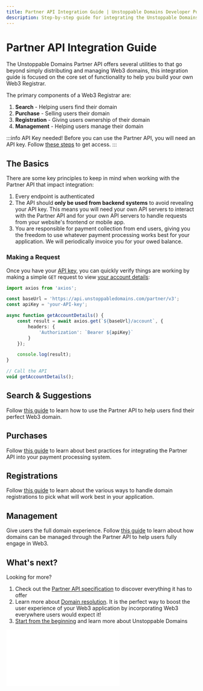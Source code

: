 ```yaml
---
title: Partner API Integration Guide | Unstoppable Domains Developer Portal
description: Step-by-step guide for integrating the Unstoppable Domains Partner API
---
```


# Partner API Integration Guide

The Unstoppable Domains Partner API offers several utilities to that go beyond simply distributing and managing Web3 domains, this integration guide is focused on the core set of functionality to help you build your own Web3 Registrar.

The primary components of a Web3 Registrar are:

1. **Search** - Helping users find their domain
2. **Purchase** - Selling users their domain
3. **Registration** - Giving users ownership of their domain
4. **Management** - Helping users manage their domain

:::info API Key needed!
Before you can use the Partner API, you will need an API key. Follow [these steps](https://docs.unstoppabledomains.com/domain-distribution-and-management/quickstart/retrieve-an-api-key/) to get access.
:::

## The Basics

There are some key principles to keep in mind when working with the Partner API that impact integration:

1. Every endpoint is authenticated
2. The API should **only be used from backend systems** to avoid revealing your API key. This means you will need your own API servers to interact with the Partner API and for your own API servers to handle requests from your website's frontend or mobile app.
3. You are responsible for payment collection from end users, giving you the freedom to use whatever payment processing works best for your application. We will periodically invoice you for your owed balance.

### Making a Request

Once you have your [API key](https://docs.unstoppabledomains.com/domain-distribution-and-management/quickstart/retrieve-an-api-key/), you can quickly verify things are working by making a simple `GET` request to view [your account details](https://docs.unstoppabledomains.com/openapi/partner/latest/#tag/account):


```typescript
import axios from 'axios';

const baseUrl = 'https://api.unstoppabledomains.com/partner/v3';
const apiKey = 'your-API-key';

async function getAccountDetails() {
    const result = await axios.get(`${baseUrl}/account`, {
        headers: {
            'Authorization': `Bearer ${apiKey}`
        }
    });

    console.log(result);
}

// Call the API
void getAccountDetails();
```


## Search & Suggestions

Follow [this guide](todo) to learn how to use the Partner API to help users find their perfect Web3 domain.


## Purchases

Follow [this guide](todo) to learn about best practices for integrating the Partner API into your payment processing system.

## Registrations

Follow [this guide](todo) to learn about the various ways to handle domain registrations to pick what will work best in your application.

## Management

Give users the full domain experience. Follow [this guide](todo) to learn about how domains can be managed through the Partner API to help users fully engage in Web3.

## What's next?

Looking for more?

1. Check out the [Partner API specification](https://docs.unstoppabledomains.com/openapi/partner/latest/) to discover everything it has to offer
2. Learn more about [Domain resolution](https://docs.unstoppabledomains.com/resolution/overview/). It is the perfect way to boost the user experience of your Web3 application by incorporating Web3 everywhere users would expect it!
3. [Start from the beginning](https://docs.unstoppabledomains.com/getting-started/) and learn more about Unstoppable Domains


<embed src="/snippets/_partner-survey-embed.md" />
